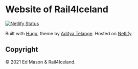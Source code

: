 # Website of Rail4Iceland
[![Netlify Status](https://api.netlify.com/api/v1/badges/04106f9e-dcc5-407f-a705-da673e8ed1b3/deploy-status)](https://app.netlify.com/sites/rail4iceland/deploys)

Built with [Hugo](https://gohugo.io), theme by [Aditya Telange](https://github.com/adityatelange/hugo-PaperMod). Hosted on [Netlify](https://netlify.com).

## Copyright
&copy; 2021 Ed Mason & Rail4Iceland.